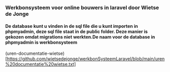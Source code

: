 <h3>Werkbonsysteem voor online bouwers in laravel door Wietse de Jonge</h3>
<h4>De database kunt u vinden in de sql file die u kunt importen in phpmyadmin, deze sql file staat in de public folder. Deze manier is gekozen omdat migrations niet werkten.De naam voor de database in phpmyadmin is werkbonsysteem</h4>

(uren-documentatie-wietse)[https://github.com/wietsedejonge/werkbonSysteemLaravel/blob/main/uren%20documentatie%20wietse.txt]
